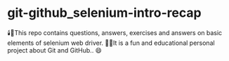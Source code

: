 # git-github_selenium-intro-recap
🕯️🌱This repo contains questions, answers, exercises and answers on basic elements of selenium web driver. 🌠🍀It is a fun and educational personal project about Git and GitHub.. 😄
